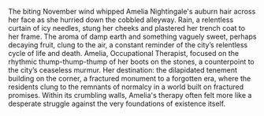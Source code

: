 The biting November wind whipped Amelia Nightingale's auburn hair across her face as she hurried down the cobbled alleyway.  Rain, a relentless curtain of icy needles, stung her cheeks and plastered her trench coat to her frame.  The aroma of damp earth and something vaguely sweet, perhaps decaying fruit, clung to the air, a constant reminder of the city’s relentless cycle of life and death.  Amelia, Occupational Therapist, focused on the rhythmic thump-thump-thump of her boots on the stones, a counterpoint to the city’s ceaseless murmur.  Her destination: the dilapidated tenement building on the corner, a fractured monument to a forgotten era, where the residents clung to the remnants of normalcy in a world built on fractured promises.  Within its crumbling walls, Amelia's therapy often felt more like a desperate struggle against the very foundations of existence itself.
